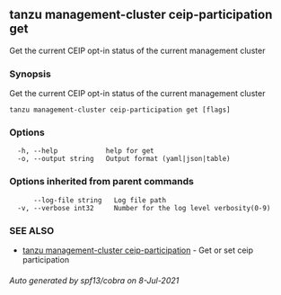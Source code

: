 ## tanzu management-cluster ceip-participation get

Get the current CEIP opt-in status of the current management cluster

### Synopsis

Get the current CEIP opt-in status of the current management cluster

```
tanzu management-cluster ceip-participation get [flags]
```

### Options

```
  -h, --help            help for get
  -o, --output string   Output format (yaml|json|table)
```

### Options inherited from parent commands

```
      --log-file string   Log file path
  -v, --verbose int32     Number for the log level verbosity(0-9)
```

### SEE ALSO

* [tanzu management-cluster ceip-participation](tanzu_management-cluster_ceip-participation.md)	 - Get or set ceip participation

###### Auto generated by spf13/cobra on 8-Jul-2021
